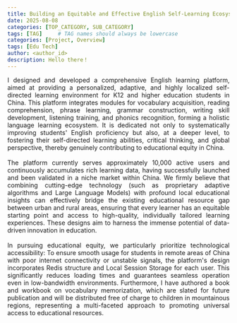 ```yaml
---
title: Building an Equitable and Effective English Self-Learning Ecosystem in China
date: 2025-08-08
categories: [TOP_CATEGORY, SUB_CATEGORY]
tags: [TAG]     # TAG names should always be lowercase
categories: [Project, Overview]
tags: [Edu Tech]
author: <author_id>        
description: Hello there！
---
```

<div style="text-align: justify;">
I designed and developed a comprehensive English learning platform, aimed at providing a personalized, adaptive, and highly localized self-directed learning environment for K12 and higher education students in China. This platform integrates modules for vocabulary acquisition, reading comprehension, phrase learning, grammar construction, writing skill development, listening training, and phonics recognition, forming a holistic language learning ecosystem. It is dedicated not only to systematically improving students' English proficiency but also, at a deeper level, to fostering their self-directed learning abilities, critical thinking, and global perspective, thereby genuinely contributing to educational equity in China.<br><br>The platform currently serves approximately 10,000 active users and continuously accumulates rich learning data, having successfully launched and been validated in a niche market within China. We firmly believe that combining cutting-edge technology (such as proprietary adaptive algorithms and Large Language Models) with profound local educational insights can effectively bridge the existing educational resource gap between urban and rural areas, ensuring that every learner has an equitable starting point and access to high-quality, individually tailored learning experiences. These designs aim to harness the immense potential of data-driven innovation in education.<br><br>In pursuing educational equity, we particularly prioritize technological accessibility: To ensure smooth usage for students in remote areas of China with poor internet connectivity or unstable signals, the platform's design incorporates Redis structure and Local Session Storage for each user. This significantly reduces loading times and guarantees seamless operation even in low-bandwidth environments. Furthermore, I have authored a book and workbook on vocabulary memorization, which are slated for future publication and will be distributed free of charge to children in mountainous regions, representing a multi-faceted approach to promoting universal access to educational resources.
</div>
